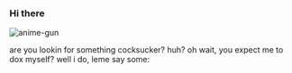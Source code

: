 ### Hi there
![anime-gun](https://github.com/DarkReaperBoy/DarkReaperBoy/assets/110972562/38510bf5-58f0-4a6b-bd26-4f5db9fb14b0)

are you lookin for something cocksucker? huh?
oh wait, you expect me to dox myself? 
well i do, leme say some:
